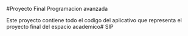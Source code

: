 #Proyecto Final Programacion avanzada

Este proyecto contiene todo el codigo del aplicativo que 
representa el proyecto final del espacio academico# SIP
